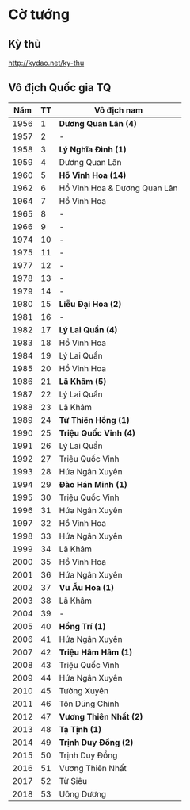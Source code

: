 # Cờ tướng

## Kỳ thủ

http://kydao.net/ky-thu

## Vô địch Quốc gia TQ

| Năm  | TT | Vô địch nam               |
|------|----|---------------------------|
| 1956 | 1  | **Dương Quan Lân (4)**       |
| 1957 | 2  | -                         |
| 1958 | 3  | **Lý Nghĩa Đình (1)**       |
| 1959 | 4  | Dương Quan Lân            |
| 1960 | 5  | **Hồ Vinh Hoa (14)**          |
| 1962 | 6  | Hồ Vinh Hoa & Dương Quan Lân |
| 1964 | 7  | Hồ Vinh Hoa               |
| 1965 | 8  | -                         |
| 1966 | 9  | -                         |
| 1974 | 10 | -                         |
| 1975 | 11 | -                         |
| 1977 | 12 | -                         |
| 1978 | 13 | -                         |
| 1979 | 14 | -                         |
| 1980 | 15 | **Liễu Đại Hoa (2)**         |
| 1981 | 16 | -                         |
| 1982 | 17 | **Lý Lai Quần (4)**           |
| 1983 | 18 | Hồ Vinh Hoa               |
| 1984 | 19 | Lý Lai Quần               |
| 1985 | 20 | Hồ Vinh Hoa               |
| 1986 | 21 | **Lã Khâm (5)**               |
| 1987 | 22 | Lý Lai Quần               |
| 1988 | 23 | Lã Khâm                   |
| 1989 | 24 | **Từ Thiên Hồng (1)**             |
| 1990 | 25 | **Triệu Quốc Vinh (4)**      |
| 1991 | 26 | Lý Lai Quần               |
| 1992 | 27 | Triệu Quốc Vinh           |
| 1993 | 28 | Hứa Ngân Xuyên            |
| 1994 | 29 | **Đào Hán Minh (1)**     |
| 1995 | 30 | Triệu Quốc Vinh           |
| 1996 | 31 | Hứa Ngân Xuyên            |
| 1997 | 32 | Hồ Vinh Hoa               |
| 1998 | 33 | Hứa Ngân Xuyên            |
| 1999 | 34 | Lã Khâm                   |
| 2000 | 35 | Hồ Vinh Hoa               |
| 2001 | 36 | Hứa Ngân Xuyên            |
| 2002 | 37 | **Vu Ấu Hoa (1)**         |
| 2003 | 38 | Lã Khâm                   |
| 2004 | 39 | -                         |
| 2005 | 40 | **Hồng Trí (1)**                  |
| 2006 | 41 | Hứa Ngân Xuyên            |
| 2007 | 42 | **Triệu Hâm Hâm (1)**     |
| 2008 | 43 | Triệu Quốc Vinh           |
| 2009 | 44 | Hứa Ngân Xuyên            |
| 2010 | 45 | Tưởng Xuyên               |
| 2011 | 46 | Tôn Dũng Chinh            |
| 2012 | 47 | **Vương Thiên Nhất (2)**  |
| 2013 | 48 | **Tạ Tịnh (1)**           |
| 2014 | 49 | **Trịnh Duy Đồng (2)**    |
| 2015 | 50 | Trịnh Duy Đồng            |
| 2016 | 51 | Vương Thiên Nhất          |
| 2017 | 52 | Từ Siêu                   |
| 2018 | 53 | Uông Dương                |